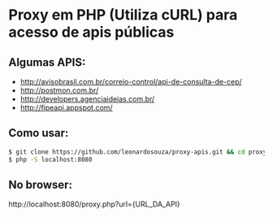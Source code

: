 Proxy em PHP (Utiliza cURL) para acesso de apis públicas
========================================================


Algumas APIS:
-------------

- http://avisobrasil.com.br/correio-control/api-de-consulta-de-cep/
- http://postmon.com.br/
- http://developers.agenciaideias.com.br/
- http://fipeapi.appspot.com/

Como usar:
----------

```sh
$ git clone https://github.com/leonardosouza/proxy-apis.git && cd proxy-apis
$ php -S localhost:8080
```

No browser:
-----------

http://localhost:8080/proxy.php?url={URL_DA_API}

